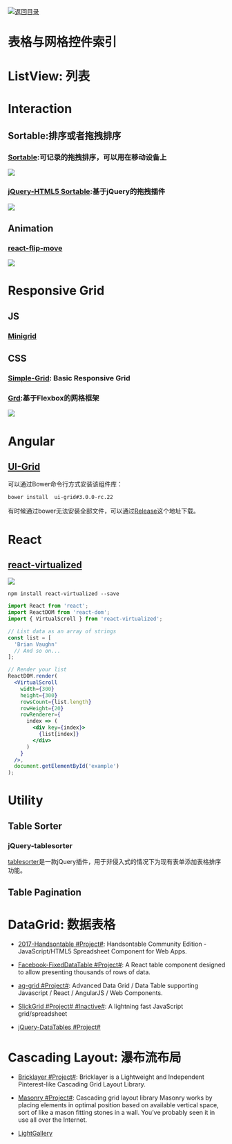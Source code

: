 [![返回目录](https://parg.co/UGo)](https://parg.co/b4z) 

# 表格与网格控件索引


# ListView: 列表

# Interaction

## Sortable:排序或者拖拽排序

### [Sortable](http://rubaxa.github.io/Sortable/):可记录的拖拽排序，可以用在移动设备上
![](http://7xkt0f.com1.z0.glb.clouddn.com/665E042D-E43E-44DA-AB81-8B6956983FC5.png)
### [jQuery-HTML5 Sortable](http://farhadi.ir/projects/html5sortable/):基于jQuery的拖拽插件
![](http://7xkt0f.com1.z0.glb.clouddn.com/F2ECFA27-9B14-4D46-A1B2-437EFC901927.png)

## Animation
### [react-flip-move](https://github.com/joshwcomeau/react-flip-move#enterleave-animations)
![](https://camo.githubusercontent.com/327ab3ca8958538e66c1bad251fcd60441b5093f/68747470733a2f2f73332e616d617a6f6e6177732e636f6d2f676974687562646f63732f666d2d6d61696e2d64656d6f2e676966)



# Responsive Grid

## JS

### [Minigrid](http://alves.im/minigrid/)

## CSS

### [Simple-Grid](https://github.com/ThisIsDallas/Simple-Grid): Basic Responsive Grid 

### [Grd](http://1000ch.github.io/grd/):基于Flexbox的网格框架
![](http://1000ch.github.io/grd/logo.png)

# Angular

## [UI-Grid][1]

可以通过Bower命令行方式安装该组件库：

``` 
bower install  ui-grid#3.0.0-rc.22
```

有时候通过bower无法安装全部文件，可以通过[Release][2]这个地址下载。

# React

## [react-virtualized](https://bvaughn.github.io/react-virtualized/)

![](http://7xlgth.com1.z0.glb.clouddn.com/16CDC828-826F-4EDB-BDB7-C9AE5BFF6966.png)

``` 
npm install react-virtualized --save
```



``` jsx
import React from 'react';
import ReactDOM from 'react-dom';
import { VirtualScroll } from 'react-virtualized';

// List data as an array of strings
const list = [
  'Brian Vaughn'
  // And so on...
];

// Render your list
ReactDOM.render(
  <VirtualScroll
    width={300}
    height={300}
    rowsCount={list.length}
    rowHeight={20}
    rowRenderer={
      index => (
        <div key={index}>
          {list[index]}
        </div>
      )
    }
  />,
  document.getElementById('example')
);
```



# Utility

## Table Sorter

### jQuery-tablesorter

[tablesorter][3]是一款jQuery插件，用于非侵入式的情况下为现有表单添加表格排序功能。

## Table Pagination



[1]: http://ui-grid.info/docs/#/tutorial/101_intro
[2]: https://github.com/angular-ui/ui-grid.info/tree/gh-pages
[3]: http://tablesorter.com/docs/

# DataGrid: 数据表格



- [2017-Handsontable #Project#](https://github.com/handsontable/handsontable): Handsontable Community Edition - JavaScript/HTML5 Spreadsheet Component for Web Apps.

- [Facebook-FixedDataTable #Project#](http://facebook.github.io/fixed-data-table/getting-started.html): A React table component designed to allow presenting thousands of rows of data.

- [ag-grid #Project#](https://github.com/ceolter/ag-grid): Advanced Data Grid / Data Table supporting Javascript / React / AngularJS / Web Components.

- [SlickGrid #Project# #Inactive#](https://github.com/mleibman/SlickGrid): A lightning fast JavaScript grid/spreadsheet

- [jQuery-DataTables #Project#](https://www.datatables.net/examples/basic_init/zero_configuration.html)


# Cascading Layout: 瀑布流布局



- [Bricklayer #Project#](https://github.com/ademilter/bricklayer): Bricklayer is a Lightweight and Independent Pinterest-like Cascading Grid Layout Library.



- [Masonry #Project#](https://github.com/desandro/masonry): Cascading grid layout library Masonry works by placing elements in optimal position based on available vertical space, sort of like a mason fitting stones in a wall. You’ve probably seen it in use all over the Internet.

- [LightGallery](https://sachinchoolur.github.io/lightgallery.js/)